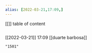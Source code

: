 ```yaml
---
alias: [2022-03-21,17:09,]
---
```

[[]]
table of content
```toc
```

[[2022-03-21]] 17:09
[[duarte barbosa]]
```query
"1501"
```